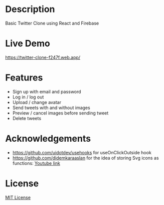 # Description

Basic Twitter Clone using React and Firebase

# Live Demo

https://twitter-clone-f247f.web.app/

# Features

- Sign up with email and password
- Log in / log out
- Upload / change avatar
- Send tweets with and without images
- Preview / cancel images before sending tweet
- Delete tweets

# Acknowledgements 
- https://github.com/uidotdev/usehooks for useOnClickOutside hook
- https://github.com/didemkaraaslan for the idea of storing Svg icons as functions: [Youtube link](https://youtu.be/FgvPIWBQ4Sc)

# License 

[MIT License](https://github.com/gorkemu/twitter-clone/blob/main/LICENSE.md)
